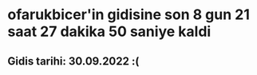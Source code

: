 # ofarukbicer'in gidisine son 8 gun 21 saat 27 dakika 50 saniye kaldi

## Gidis tarihi: 30.09.2022 :(